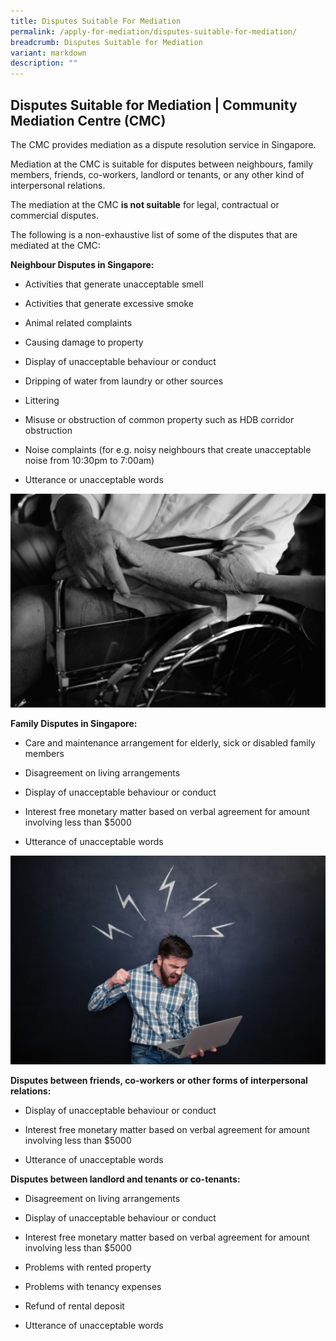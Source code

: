 ```yaml
---
title: Disputes Suitable For Mediation
permalink: /apply-for-mediation/disputes-suitable-for-mediation/
breadcrumb: Disputes Suitable for Mediation
variant: markdown
description: ""
---
```

<h2>Disputes Suitable for Mediation | Community Mediation Centre (CMC)</h2><p>The CMC provides mediation as a dispute resolution service in Singapore.</p><p>Mediation at the CMC is suitable for disputes between neighbours, family members, friends, co-workers, landlord or tenants, or any other kind of interpersonal relations.</p><p>The mediation at the CMC <strong>is not suitable</strong> for legal, contractual or commercial disputes.</p><p>The following is a non-exhaustive list of some of the disputes that are mediated at the CMC:</p><p><strong>Neighbour Disputes in Singapore:</strong></p><ul data-tight="true" class="tight"><li><p>Activities that generate unacceptable smell</p></li><li><p>Activities that generate excessive smoke</p></li><li><p>Animal related complaints</p></li><li><p>Causing damage to property</p></li><li><p>Display of unacceptable behaviour or conduct</p></li><li><p>Dripping of water from laundry or other sources</p></li><li><p>Littering</p></li><li><p>Misuse or obstruction of common property such as HDB corridor obstruction</p></li><li><p>Noise complaints (for e.g. noisy neighbours that create unacceptable noise from 10:30pm to 7:00am)</p></li><li><p>Utterance or unacceptable words</p></li></ul><div class="isomer-image-wrapper"><img style="width: 600px" height="auto" width="100%" title="Disputes Suitable for Mediation 2" alt="Disputes Suitable for Mediation 2" src="/images/1525058260813.png"></div><p><strong>Family Disputes in Singapore:</strong></p><ul data-tight="true" class="tight"><li><p>Care and maintenance arrangement for elderly, sick or disabled family members</p></li><li><p>Disagreement on living arrangements</p></li><li><p>Display of unacceptable behaviour or conduct</p></li><li><p>Interest free monetary matter based on verbal agreement for amount involving less than $5000</p></li><li><p>Utterance of unacceptable words</p></li></ul><div class="isomer-image-wrapper"><img style="width: 600px" height="auto" width="100%" title="Disputes Suitable for Mediation 3" alt="Disputes Suitable for Mediation 3" src="/images/1503990086253.jpg"></div><p><strong>Disputes between friends, co-workers or other forms of interpersonal relations:</strong></p><ul data-tight="true" class="tight"><li><p>Display of unacceptable behaviour or conduct</p></li><li><p>Interest free monetary matter based on verbal agreement for amount involving less than $5000</p></li><li><p>Utterance of unacceptable words</p></li></ul><p><strong>Disputes between landlord and tenants or co-tenants:</strong></p><ul data-tight="true" class="tight"><li><p>Disagreement on living arrangements</p></li><li><p>Display of unacceptable behaviour or conduct</p></li><li><p>Interest free monetary matter based on verbal agreement for amount involving less than $5000</p></li><li><p>Problems with rented property</p></li><li><p>Problems with tenancy expenses</p></li><li><p>Refund of rental deposit</p></li><li><p>Utterance of unacceptable words</p></li></ul><p></p>